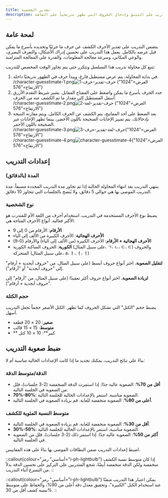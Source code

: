 ```yaml
---
title: تقدير الشخصية
description: التدريب على التنبؤ وإدخال الحروف التي تظهر تدريجياً على الشاشة
---
```


## لمحة عامة

يتضمن التدريب على تقدير الأحرف الكشف عن حرف ما جزئيًا وتحديده بأسرع ما يمكن قبل عرضه بالكامل. يعمل هذا التدريب على تحسين إدراك الأشكال، والتعرف البصري، والوعي المكاني، وسرعة معالجة المعلومات، والقدرة على المعالجة المتزامنة.

تتبع كل محاولة تدريب هذا التسلسل وتتكرر حتى يتم تجاوز الوقت المخصص للتدريب:

1. في بداية المحاولة، يتم عرض مستطيل فارغ، ويبدأ حرف في الظهور تدريجيًا داخله.\
   /character-guesstimate-1.png![حرف-تقدير-حرف-1]() {العرض="1024" الارتفاع="576"}
2. حدد الحرف بأسرع ما يمكن واضغط على المفتاح المقابل. يشير شريط التقدم الأزرق أسفل المستطيل إلى مقدار ما تم الكشف عنه من الحرف.\
   /character-guesstimate-2.png![حرف-تقدير-لغة-2]() {العرض="1024" الارتفاع="576"}
3. بعد الضغط على أحد المفاتيح، يتم الكشف عن الحرف الكامل، ويتم مقارنة النتيجة بإدخالاتك. يتم تمييز الإجابات الصحيحة باللون الأخضر، بينما تظهر الإجابات غير الصحيحة باللون الأحمر.\
   /character-guesstimate-3.png![حرف-لغة-تقدير-حرف-3](){العرض="1024" الارتفاع="576"}\
   /character-guesstimate-4.png![character-guesstimate-4](){العرض="1024" الارتفاع="576"}

## إعدادات التدريب

### المدة (بالدقائق)

ينتهي التدريب بعد انتهاء المحاولة الحالية إذا تم تجاوز مدة التدريب المحددة مسبقاً. مدة التدريب الموصى بها هي حوالي 5 دقائق، ولا يُنصح بالجلسات التي تتجاوز 10 دقائق.

### نوع الشخصية

يضبط نوع الأحرف المستخدمة في التدريب. استخدام أحرف من اللغة الأم للمتدرب هو الأكثر فعالية. أنواع الأحرف المتاحة هي:

- **الأرقام**: الأرقام من 0 إلى 9
- **الأحرف الهجائية**: الأحرف الكبيرة من الألف إلى الياء
- **الأحرف الهجائية + الأرقام**: الأحرف الكبيرة (من الألف إلى الياء) والأرقام (0-9)
- **الكورية**: الحروف الساكنة الكورية (على سبيل المثال، ㄱ، ㄴ، ㄷ، ㄷ) والحروف المتحركة (على سبيل المثال، а، ㅑ، ㅓ، ㅓ)

**لتقليل الصعوبة**، اختر أنواع حروف أبسط (على سبيل المثال، من "حروف أبجدية + أرقام" إلى "حروف أبجدية" أو "أرقام").

**لزيادة الصعوبة**، اختر أنواع حروف أكثر تعقيدًا (على سبيل المثال، من "أرقام" إلى "حروف أبجدية + أرقام").

### حجم الكتلة

يضبط حجم "الكتل" التي تشكل الحروف كما تظهر. الكتل الأصغر حجماً تجعل التدريب أسهل.

- **صغير**: 20 × 20 قطعة
- **متوسط**: 15 × 15 قالب
- \*\* كبير\*\*: 10 × 10 كتل

## ضبط صعوبة التدريب

بناءً على نتائج التدريب، يمكنك تحديد ما إذا كانت الإعدادات الحالية مناسبة أم لا:

### الدقة/متوسط الدقة

- **أقل من 70%**: الصعوبة عالية جدًا. إذا استمرت الدقة المنخفضة (2-3 جلسات)، قلل من الصعوبة في الجلسة التالية.
- **70%-80%**: الصعوبة مناسبة. استمر بالإعدادات الحالية للجلسة التالية.
- **أعلى من 80%**: الصعوبة منخفضة للغاية. قم بزيادة الصعوبة في الجلسة التالية.

### متوسط النسبة المئوية للكشف

- **أقل من 30%**: الصعوبة منخفضة للغاية. قم بزيادة الصعوبة في الجلسة التالية.
- **30%-50%**: الصعوبة مناسبة. استمر بالإعدادات الحالية للجلسة التالية.
- **أكثر من 50%**: الصعوبة عالية جدًا. إذا استمر ذلك (2-3 جلسات)، قلل من الصعوبة في الجلسة التالية.

اضبط إعدادات التدريب ضمن النطاقات الموصى بها بناءً على هذه المقاييس.

::callout{colour="أساسي" رمز="i-ph-lightbulb"}
إذا كان متوسط نسبة الكشف منخفضة ولكن الدقة منخفضة أيضًا، شجع المتدربين على التركيز على تحسين الدقة بدلاً من التسرع أثناء التدريب.
::

::callout{colour="أساسي" رمز="i-ph-lightbulb"}
يمكن اعتبار هذا التدريب متقنًا عند استخدام الكتل "الكبيرة"، وتحقيق معدل دقة أعلى من 90%، والحفاظ على متوسط نسبة كشف أقل من 30%.
::
